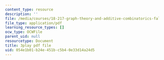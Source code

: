 ```yaml
---
content_type: resource
description: ''
file: /media/courses/18-217-graph-theory-and-additive-combinatorics-fall-2019/054e1b01b24e451bc5b40e33d14a24d5_4626663.pdf
file_type: application/pdf
learning_resource_types: []
ocw_type: OCWFile
parent_uid: null
resourcetype: Document
title: 3play pdf file
uid: 054e1b01-b24e-451b-c5b4-0e33d14a24d5
---
```

